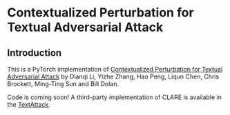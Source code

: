 # Contextualized Perturbation for Textual Adversarial Attack

## Introduction
This is a PyTorch implementation of [Contextualized Perturbation for Textual Adversarial Attack](https://arxiv.org/pdf/2009.07502.pdf) by Dianqi Li, Yizhe Zhang, Hao Peng, Liqun Chen, Chris Brockett, Ming-Ting Sun and Bill Dolan.

Code is coming soon! A third-party implementation of CLARE is available in the [TextAttack](https://github.com/QData/TextAttack).
